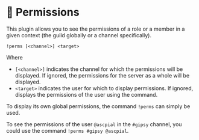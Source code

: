 <!--
Ce programme est régi par la licence CeCILL soumise au droit français et
respectant les principes de diffusion des logiciels libres. Vous pouvez
utiliser, modifier et/ou redistribuer ce programme sous les conditions
de la licence CeCILL diffusée sur le site "http://www.cecill.info".
-->

# 🔐 Permissions

This plugin allows you to see the permissions of a role or a member in a given context (the guild globally or a channel specifically).

`!perms [<channel>] <target>`

Where

* `[<channel>]` indicates the channel for which the permissions will be displayed.
  If ignored, the permissions for the server as a whole will be displayed.
* `<target>` indicates the user for which to display permissions.
  If ignored, displays the permissions of the user using the command.

To display its own global permissions, the command `!perms` can simply be used.

To see the permissions of the user `@ascpial` in the `#gipsy` channel, you could use the command `!perms #gipsy @ascpial`.